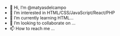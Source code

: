 - 👋 Hi, I’m @matyasdelcampo
- 👀 I’m interested in HTML/CSS/JavaScript/React/PHP
- 🌱 I’m currently learning HTML...
- 💞️ I’m looking to collaborate on ...
- 📫 How to reach me ...

<!---
matyasdelcampo/matyasdelcampo is a ✨ special ✨ repository because its `README.md` (this file) appears on your GitHub profile.
You can click the Preview link to take a look at your changes.
--->

